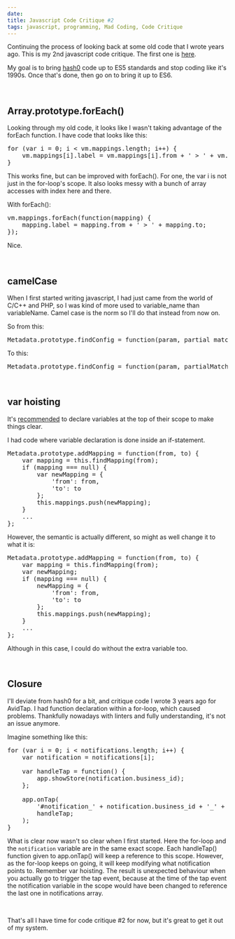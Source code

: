 ```yaml
---
date: 
title: Javascript Code Critique #2
tags: javascript, programming, Mad Coding, Code Critique
---
```

Continuing the process of looking back at some old code that I wrote years ago.
This is my 2nd javascript code critique. The first one is [here][1].

My goal is to bring [hash0][3] code up to ES5 standards and stop coding like
it's 1990s. Once that's done, then go on to bring it up to ES6.

<br/>

## **Array.prototype.forEach()**

Looking through my old code, it looks like I wasn't taking advantage of the
forEach function. I have code that looks like this:
<pre class="brush:javascript">
for (var i = 0; i < vm.mappings.length; i++) {
    vm.mappings[i].label = vm.mappings[i].from + ' > ' + vm.mappings[i].to;
}
</pre>

This works fine, but can be improved with forEach(). For one, the var i is not
just in the for-loop's scope. It also looks messy with a bunch of array accesses
with index here and there.

With forEach():
<pre class="brush:javascript">
vm.mappings.forEach(function(mapping) {
    mapping.label = mapping.from + ' > ' + mapping.to;
});
</pre>

Nice.

<br/>

## **camelCase**

When I first started writing javascript, I had just came from the world of C/C++
and PHP, so I was kind of more used to variable_name than variableName. Camel
case is the norm so I'll do that instead from now on.

So from this:
<pre class="brush:javascript">
Metadata.prototype.findConfig = function(param, partial_match) {
</pre>

To this:
<pre class="brush:javascript">
Metadata.prototype.findConfig = function(param, partialMatch) {
</pre>

<br/>

## **var hoisting**

It's [recommended][2] to declare variables at the top of their scope to make
things clear.

I had code where variable declaration is done inside an if-statement.
<pre class="brush:javascript">
Metadata.prototype.addMapping = function(from, to) {
    var mapping = this.findMapping(from);
    if (mapping === null) {
        var newMapping = {
            'from': from,
            'to': to
        };
        this.mappings.push(newMapping);
    }
    ...
};
</pre>

However, the semantic is actually different, so might as well change it to what
it is:
<pre class="brush:javascript">
Metadata.prototype.addMapping = function(from, to) {
    var mapping = this.findMapping(from);
    var newMapping;
    if (mapping === null) {
        newMapping = {
            'from': from,
            'to': to
        };
        this.mappings.push(newMapping);
    }
    ...
};
</pre>

Although in this case, I could do without the extra variable too.

<br/>

## **Closure**

I'll deviate from hash0 for a bit, and critique code I wrote 3 years ago for
AvidTap. I had function declaration within a for-loop, which caused problems.
Thankfully nowadays with linters and fully understanding, it's not an issue
anymore.

Imagine something like this:
<pre class="brush:javascript">
for (var i = 0; i < notifications.length; i++) {
    var notification = notifications[i];

    var handleTap = function() {
        app.showStore(notification.business_id);
    };

    app.onTap(
        '#notification_' + notification.business_id + '_' + i,
        handleTap;
    );
}
</pre>

What is clear now wasn't so clear when I first started. Here the for-loop and
the `notification` variable are in the same exact scope. Each handleTap()
function given to app.onTap() will keep a reference to this scope. However, as
the for-loop keeps on going, it will keep modifying what notification points to.
Remember var hoisting. The result is unexpected behaviour when you actually go
to trigger the tap event, because at the time of the tap event the notification
variable in the scope would have been changed to reference the last one in
notifications array.

<br/>

That's all I have time for code critique #2 for now, but it's great to get it
out of my system.

  [1]: /2015/06/21/js-code-critique-1
  [2]: https://developer.mozilla.org/en-US/docs/Web/JavaScript/Reference/Statements/var
  [3]: https://github.com/dannysu/hash0

